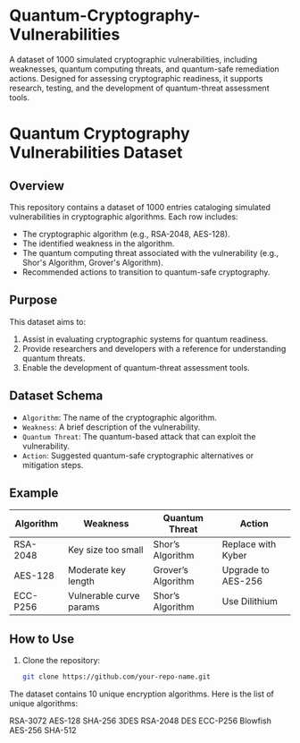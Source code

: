 # Quantum-Cryptography-Vulnerabilities
A dataset of 1000 simulated cryptographic vulnerabilities, including weaknesses, quantum computing threats, and quantum-safe remediation actions. Designed for assessing cryptographic readiness, it supports research, testing, and the development of quantum-threat assessment tools.
# Quantum Cryptography Vulnerabilities Dataset

## Overview
This repository contains a dataset of 1000 entries cataloging simulated vulnerabilities in cryptographic algorithms. Each row includes:
- The cryptographic algorithm (e.g., RSA-2048, AES-128).
- The identified weakness in the algorithm.
- The quantum computing threat associated with the vulnerability (e.g., Shor's Algorithm, Grover's Algorithm).
- Recommended actions to transition to quantum-safe cryptography.

## Purpose
This dataset aims to:
1. Assist in evaluating cryptographic systems for quantum readiness.
2. Provide researchers and developers with a reference for understanding quantum threats.
3. Enable the development of quantum-threat assessment tools.

## Dataset Schema
- `Algorithm`: The name of the cryptographic algorithm.
- `Weakness`: A brief description of the vulnerability.
- `Quantum Threat`: The quantum-based attack that can exploit the vulnerability.
- `Action`: Suggested quantum-safe cryptographic alternatives or mitigation steps.

## Example
| Algorithm  | Weakness                | Quantum Threat        | Action                  |
|------------|-------------------------|-----------------------|-------------------------|
| RSA-2048   | Key size too small      | Shor’s Algorithm      | Replace with Kyber      |
| AES-128    | Moderate key length     | Grover’s Algorithm    | Upgrade to AES-256      |
| ECC-P256   | Vulnerable curve params | Shor’s Algorithm      | Use Dilithium           |

## How to Use
1. Clone the repository:
   ```bash
   git clone https://github.com/your-repo-name.git

The dataset contains 10 unique encryption algorithms. Here is the list of unique algorithms:

RSA-3072
AES-128
SHA-256
3DES
RSA-2048
DES
ECC-P256
Blowfish
AES-256
SHA-512
